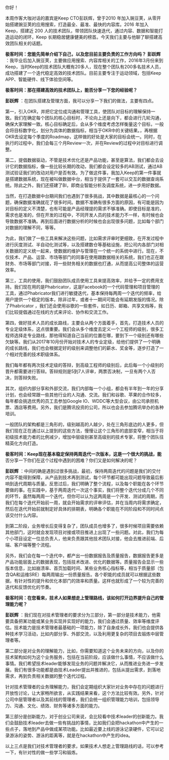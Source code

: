 你好！

本周作客大咖对话的嘉宾是Keep CTO彭跃辉，曾于2010 年加入豌豆荚，从零开始搭建豌豆荚的应用搜索，打造最全、最准、最快的内容库。2016 年加入 Keep，搭建近 200 人的技术团队，带领团队快速迭代，通过内容、数据和智能打造运动的闭环，Keep 长期稳居健康健美的榜首。今天我们主要与他聊了聊搭建高效团队相关的话题。

**极客时间：您能先简单介绍下自己，以及您目前主要负责的工作方向吗？** 
**彭跃辉** ：我毕业后加入豌豆荚，主要做应用搜索、内容库相关的工作，2016年3月份来到Keep，当时Keep的技术团队大概有20多人，现在整个团队有200多名技术人员，成功搭建了一个迭代稳定高效的技术团队。目前主要专注于运动领域，包括Keep APP、智能硬件、线下体验空间等。

**极客时间：那在搭建高效的技术团队上，能否分享一下您的经验呢？** 

**彭跃辉** ：在团队搭建及管理方面，我可以分享一下我们的做法，主要有四点。

第一，引入OKR，并把它定位成沟通和管理工具，使团队对目标的理解保持一致。我们在确定每个团队的核心目标时，不论向上还是向下，都会进行几轮沟通，确保大家理解一致。核心目标确定后，会从多个维度考虑怎样衡量这个目标，一般会将目标数字化，划分为具体的数据指标，相当于OKR中的关键结果。，再根据OKR去设定每个季度的Roadmap，这样做的好处是大家的目标会统一。同时，在执行的过程中，我们会每三个月Review一次，并在Review的过程中对目标进行调整。

第二，提倡数据驱动，不管是技术优化还是产品功能，甚至是算法，我们都会去设计它的数据指标，像一些比较长期的改动，我们都会设定较多的AB测试，通过AB测试验证我们的改动对用户是否有效。为了做这件事，我加入Keep的第一件事就是搭建数据系统，现在被叫做数据中台，相当于提供了一套可以交互的数据查询系统。除此之外，我们还搭建了BI，即商业智能分析及调度系统，进一步用好数据。

当然，在打造数据中台期间我们也遇到了很多挑战，其中数据是最核心的一个问题，确保数据准确就花了很多时间。数据不准确有很多方面的原因，有可能是因为对目标的定义不清楚，也有可能是产品经理提的需求不够准确。即使目标是准的，需求也是准的，但在开发的过程中，不同开发人员的技术能力不一样，有时候也会导致数据不准确。再到后面进行数据分析的时候也会出现很多问题，比如每个部门对数据的理解不同，等等。

为此，我们做了一些工具来解决这些问题，比如需求评审时更细致，在开发过程中进行灰度测试、半自动化测试等，以及搭建数仓等基础设施，把公司内各部门对相关数据的定义统一起来，使数据的维护与管理在一个统一的系统中进行。现在，不仅技术、产品、运营、市场等部门的同事在使用跟数据相关的系统，我们也正在跟财务、市场等部门对接，将一些财务相关的数据也打通，从而提高公司整体的运营效率。

第三，工具的使用，我们鼓励团队成员使用工具来提高效率，并给予一定的费用支持。我们现在用的是Phabricator，这是Facebook的一个代码管理和项目管理的工具，通过Phabricator我们进行敏捷迭代，基本保持每两周一个迭代的频率，给用户提供一个稳定的版本，除非过年，或者十一期间可能会有延期发版的情况。除了Phabricator ，我们还会使用谷歌的一些套件，如日历、邮箱、共享文档等，我们比较提倡通过在线的方式来评论、协作和交流工作。

第四，做好技术人员的成长路线，主要会从两个方面着手，首先，打造技术人员的专业定级体系，这点很重要。我们会从多个维度去定义一个工程师的级别，很多工程师选择走专业路线，那他得知道自己当前的位置在哪，要到下一个级别还有哪些欠缺等。我们从2017年10月份开始对技术人的专业定级，给他们提供了一个明确的成长路线，我们也会根据定好的级别来调整他们的薪水、奖金等，逐步打造了一个相对完善的技术职级体系。

我们每年都有两次技术定级的答辩，到高级工程师的级别后，此后每一个小级别的晋升都需要进行答辩。答辩规则是5到7人评审，两票否决制，一旦有两个人否决，则答辩失败。

其次，组织内部分享和外部交流，我们内部每一个小组，都会有半年到一年的分享计划，也会经常跟一些其他行业的人沟通、交流。我们和谷歌、苹果的合作较多，每年都会挑选优秀的员工去参加Google IO、WDDC等大型会议，由公司承担机票、酒店等费用。另外，我们是腾讯投资的公司，所以也会去参加腾讯举办的各种培训。

一般团队的架构都是三角形的，级别越高的人越少，处在三角形底边的人更多，但我们现在正在通过以上提到的这些方法，慢慢让这个三角形的底部变窄，相当于将初级技术能力者的比例减少，增加中层级别甚至高级别的技术专家，将整个团队往精英化方向打造。

**极客时间：Keep现在基本稳定保持两周迭代一次版本，这是一个很大的挑战，能** 否分享一下你们在这个过程中遇到的困难？你们又是如何解决的呢？

**彭跃辉** ：中间的确是遇到过很多挑战，最初，保持两周迭代的问题是我们的交付内容不能得到保障，从产品到技术再到测试，每个环节都可能出现问题导致最后影响到迭代周期与质量。反思过后，我们明确了整个流程，以及每个职能在各个环节要做的事。在实践中，基于两周迭代一次这个事实，我们将整个迭代分成几个不同的环节，虽然每两周一个迭代，但你可以认为这两周是一个开发、测试的周期，而我们在每个迭代开始前一周，就会开始需求的评审评估，并在当周内将需求确定，然后在迭代开始前就制定好具体的排期表，明确各个职能在不同阶段和不同时间点该交付什么内容。

到第二阶段，业务增长后变得复杂了，团队成员也增多了，很多时候项目需要依赖其他部门，这时就会发现项目对接或项目推进上出现了一些问题。对此，我们为每个小项目设定一位总负责人，他来负责跟其他技术团队对接，他会去推进前端、后端、客户端等整个流程。

另外，我们会在每一个迭代中，都产出一份数据报告及质量报告，数据报告更多是产品功能层面上的数据表现，包括技术改进、优化的数据等。质量报告会显示一些版本信息，比如崩溃率、首页加载时间、某些业务核心指标等，相当于质量部（包含QA和运维SRE）每两周输出一份质量报告。各个职能的成员就可以根据这些数据，有针对性的提升和优化本部门的效率和质量。这样也就形成了一个较为完善的迭代和反馈优化的节奏。

**极客时间：在您看来，技术人如果想走上管理路线，该如何打开边界提升自己的管理能力呢？** 

**彭跃辉** ：我们现在对技术管理者的要求分为三部分，第一部分是技术能力，他需要具备把某功能或某业务实现并实现好的能力，我们会通过质量、效率等维度评估。技术能力是技术管理者最基础的一项能力，除了自身成长外，我们也会提供各种技术学习活动，比如内部分享、外部交流，以及利用更复杂的项目去锻炼中层管理者等。

第二部分是对业务的理解能力，比如，你需要知道这个业务未来的方向，以及你的技术架构如何为这个业务服务，包括在当前阶段，应该做什么事情，不应该做什么事情。我们希望技术leader能够发现业务的问题并解决它，从而推进业务进一步发展。我们有很多功能都是由技术Leader提出并推进的，包括从提出需求，到落地需求，再到负责相关数据的整个迭代过程。

针对技术管理者的业务理解能力，我们会定期组织大家针对业务中存在的问题进行开放性讨论，让大家畅所欲言，从实践结果来看，这个方法比较有效。另外，针对公司中层管理者以及其前线的管理者，我们会统一组织管理能力培训，包括领导力、沟通、文化、绩效、财务等诸多方面的能力。

第三部分是创新能力，对于创业公司来说，会比较看中技术leader的创新能力。我们会鼓励技术leader去做一些有挑战的事情，比如我们会把hackathon中产生的一些点子，落地到产品中做成某项功能。比如最近要上线的游泳记录硬件，它可以记录游泳的姿势、游泳的距离等，就是在hackathon中产生的idea。

以上三点是我们对技术管理者的要求，如果技术人想走上管理路线的话，可以参考一下，有针对性的做一些学习和锻炼。

